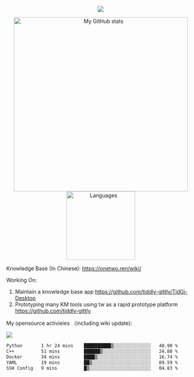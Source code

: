 <a href="https://github.com/linonetwo">
    <p align="center">
        <img src="https://github-profile-trophy.vercel.app/?username=linonetwo&column=7&theme=onedark"/>
    </p>
</a>
<a align="center" href="https://github.com/linonetwo">
  <p align="center">
    <img src="https://github-readme-stats.vercel.app/api?username=linonetwo&show_icons=true&count_private=true" alt="My GitHub stats" width="465"/>
    <img src="https://github-readme-stats.vercel.app/api/top-langs/?username=linonetwo&layout=compact&langs_count=10" alt="Languages" height="183">
  </p>
</a>

Knowledge Base (In Chinese): https://onetwo.ren/wiki/

Working On: 

1. Maintain a knowledge base app https://github.com/tiddly-gittly/TidGi-Desktop
1. Prototyping many KM tools using tw as a rapid prototype platform https://github.com/tiddly-gittly

My opensource activieies （including wiki update):

![](https://visitor-badge.glitch.me/badge?page_id=linonetwo.linonetwo)

<!--START_SECTION:waka-->

```txt
Python       1 hr 24 mins    ██████████▒░░░░░░░░░░░░░░   40.90 %
C++          51 mins         ██████▒░░░░░░░░░░░░░░░░░░   24.88 %
Docker       34 mins         ████▒░░░░░░░░░░░░░░░░░░░░   16.74 %
YAML         19 mins         ██▒░░░░░░░░░░░░░░░░░░░░░░   09.59 %
SSH Config   9 mins          █▒░░░░░░░░░░░░░░░░░░░░░░░   04.83 %
```

<!--END_SECTION:waka-->
